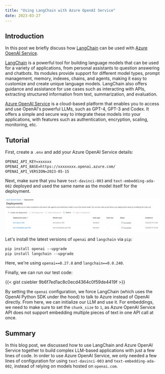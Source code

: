 ```yaml
---
title: "Using LangChain with Azure OpenAI Service"
date: 2023-03-27
---
```

## Introduction

In this post we briefly discuss how [LangChain](https://docs.langchain.com/docs/) can be used with [Azure OpenAI Service](https://azure.microsoft.com/en-us/products/cognitive-services/openai-service).

[LangChain](https://docs.langchain.com/docs/) is a powerful tool for building language models that can be used for a variety of applications, from personal assistants to question answering and chatbots. Its modules provide support for different model types, prompt management, memory, indexes, chains, and agents, making it easy to customize and create unique language models. LangChain also offers guidance and assistance for use cases such as interacting with APIs, extracting structured information from text, summarization, and evaluation.

[Azure OpenAI Service](https://azure.microsoft.com/en-us/products/cognitive-services/openai-service) is a cloud-based platform that enables you to access and use OpenAI's powerful LLMs, such as GPT-4, GPT-3 and Codex. It offers a simple and secure way to integrate these models into your applications, with features such as authentication, encryption, scaling, monitoring, etc.

## Tutorial

First, create a `.env` and add your Azure OpenAI Service details:

```
OPENAI_API_KEY=xxxxxx
OPENAI_API_BASE=https://xxxxxxxx.openai.azure.com/
OPENAI_API_VERSION=2023-05-15
```

Next, make sure that you have `text-davinci-003` and `text-embedding-ada-002` deployed and used the same name as the model itself for the deployment.

![Azure OpenAI Service Model Deployments](/images/openai_model_deployments.png "Azure OpenAI Service Model Deployments")

Let's install the latest versions of `openai` and `langchain` via `pip`:
```
pip install openai --upgrade
pip install langchain --upgrade
```

Here, we're using `openai==0.27.8` and `langchain==0.0.240`.

Finally, we can run our test code:

{{< gist csiebler 9b6f7ed1ac8c0ecd4364c0f59de4419f >}}

By setting the `openai` configuration, we force LangChain (which uses the OpenAI Python SDK under the hood) to talk to Azure instead of OpenAI directly. From here, we can initialize our LLM and use it. For embeddings, we need to make sure to set the `chunk_size` to `1`, as Azure OpenAI Service API does not support embedding multiple pieces of text in one API call at once.

## Summary

In this blog post, we discussed how to use LangChain and Azure OpenAI Service together to build complex LLM-based applications with just a few lines of code. In order to use Azure OpenAI Service, we only needed a few lines of configuration for using `text-davinci-003` and `text-embedding-ada-002`, instead of relying on models hosted on `openai.com`.
